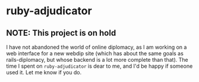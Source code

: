 # ruby-adjudicator

## NOTE: This project is on hold

I have not abandoned the world of online diplomacy, as I am working on a web interface for a new webdip site (which has about the same goals as rails-diplomacy, but whose backend is a lot more complete than that). The time I spent on `ruby-adjudicator` is dear to me, and I'd be happy if someone used it. Let me know if you do.
